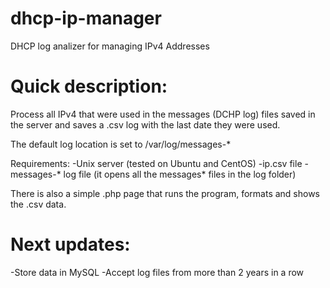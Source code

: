 # dhcp-ip-manager
DHCP log analizer for managing IPv4 Addresses

# Quick description:
Process all IPv4 that were used in the messages (DCHP log) files saved in the server and saves a .csv log with the last date they were used. 

The default log location is set to /var/log/messages-*

Requirements:
-Unix server (tested on Ubuntu and CentOS)
-ip.csv file
-messages-* log file (it opens all the messages* files in the log folder)


There is also a simple .php page that runs the program, formats and shows the .csv data.

# Next updates:

-Store data in MySQL 
-Accept log files from more than 2 years in a row

